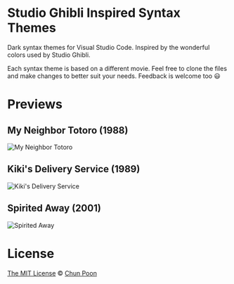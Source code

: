 # Studio Ghibli Inspired Syntax Themes
Dark syntax themes for Visual Studio Code. Inspired by the wonderful colors used by Studio Ghibli.

Each syntax theme is based on a different movie. Feel free to clone the files and make changes to better suit your needs. Feedback is welcome too :smiley:

# Previews


## My Neighbor Totoro (1988)

![My Neighbor Totoro](https://raw.githubusercontent.com/heyitschun/vscode-extensions/master/ghibli-syntax-themes/screenshots/my-neighbor-totoro.png "My Neighbor Totoro")

## Kiki's Delivery Service (1989)

![Kiki's Delivery Service](https://raw.githubusercontent.com/heyitschun/vscode-extensions/master/ghibli-syntax-themes/screenshots/kikis-delivery-service.png "Kiki's Delivery Service")

## Spirited Away (2001)

![Spirited Away](https://raw.githubusercontent.com/heyitschun/vscode-extensions/master/ghibli-syntax-themes/screenshots/spirited-away.png "Spirited Away")

# License

[The MIT License](https://raw.githubusercontent.com/heyitschun/ghibli-syntax-themes/master/LICENSE.txt) &copy; [Chun Poon](http://heyitschun.com)
